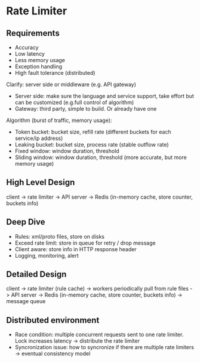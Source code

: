 # Rate Limiter

## Requirements

* Accuracy
* Low latency
* Less memory usage
* Exception handling
* High fault tolerance (distributed)

Clarify: server side or middleware (e.g. API gateway)

* Server side: make sure the language and service support, take effort but can be customized (e.g.full control of algorithm)
* Gateway: third party, simple to build. Or already have one

Algorithm (burst of traffic, memory usage):

* Token bucket: bucket size, refill rate (different buckets for each service/ip address)
* Leaking bucket: bucket size, process rate (stable outflow rate)
* Fixed window: window duration, threshold
* Sliding window: window duration, threshold (more accurate, but more memory usage)

## High Level Design

client -> rate limiter -> API server
                       -> Redis (in-memory cache, store counter, buckets info)

## Deep Dive

* Rules: xml/proto files, store on disks
* Exceed rate limit: store in queue for retry / drop message
* Client aware: store info in HTTP response header
* Logging, monitoring, alert

## Detailed Design

client -> rate limiter (rule cache) -> workers periodically pull from rule files
                       -> API server
                       -> Redis (in-memory cache, store counter, buckets info)
                       -> message queue

## Distributed environment

* Race condition: multiple concurrent requests sent to one rate limiter. Lock increases latency -> distribute the rate limiter
* Syncronization issue: how to syncronize if there are multiple rate limiters -> eventual consistency model